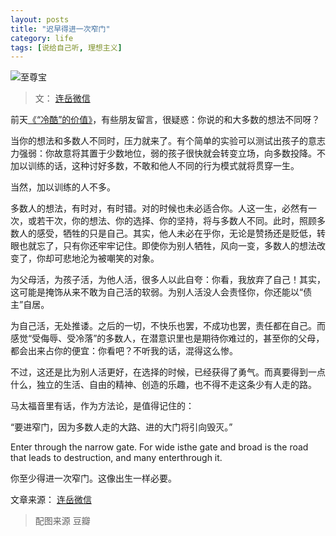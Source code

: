 ```yaml
---
layout: posts
title: "迟早得进一次窄门"
category: life
tags: [说给自己听, 理想主义]
---
```


![至尊宝](//white-poplar.shankun.top/posts/img/zzb.png)

> 文： [连岳微信](http://mp.weixin.qq.com/s?__biz=MjM5NDU0Mjk2MQ==&mid=202901242&idx=1&sn=187e86350564cb4755996aeb04b44f93&3rd=MzA3MDU4NTYzMw==&scene=6#rd) 
<!--break-->
前天[《“冷酷”的价值》](http://mp.weixin.qq.com/s?__biz=MjM5NDU0Mjk2MQ==&mid=202849212&idx=1&sn=365e637ddf0797189aedabd56b050d11&3rd=MzA3MDU4NTYzMw==&scene=6#rd)，有些朋友留言，很疑惑：你说的和大多数的想法不同呀？

当你的想法和多数人不同时，压力就来了。有个简单的实验可以测试出孩子的意志力强弱：你故意将其置于少数地位，弱的孩子很快就会转变立场，向多数投降。不加以训练的话，这种讨好多数，不敢和他人不同的行为模式就将贯穿一生。

当然，加以训练的人不多。

多数人的想法，有时对，有时错。对的时候也未必适合你。人这一生，必然有一次，或若干次，你的想法、你的选择、你的坚持，将与多数人不同。此时，照顾多数人的感受，牺牲的只是自己。其实，他人未必在乎你，无论是赞扬还是贬低，转眼也就忘了，只有你还牢牢记住。即使你为别人牺牲，风向一变，多数人的想法改变了，你却可悲地沦为被嘲笑的对象。

为父母活，为孩子活，为他人活，很多人以此自夸：你看，我放弃了自己！其实，这可能是掩饰从来不敢为自己活的软弱。为别人活没人会责怪你，你还能以“债主”自居。

为自己活，无处推诿。之后的一切，不快乐也罢，不成功也罢，责任都在自己。而感觉“受侮辱、受冷落”的多数人，在潜意识里也是期待你难过的，甚至你的父母，都会出来占你的便宜：你看吧？不听我的话，混得这么惨。

不过，这还是比为别人活更好，在选择的时候，已经获得了勇气。而真要得到一点什么，独立的生活、自由的精神、创造的乐趣，也不得不走这条少有人走的路。

马太福音里有话，作为方法论，是值得记住的：

“要进窄门，因为多数人走的大路、进的大门将引向毁灭。”

Enter through the narrow gate. For wide isthe gate and broad is the road that leads to destruction, and many enterthrough it.

你至少得进一次窄门。这像出生一样必要。

文章来源： [连岳微信](http://mp.weixin.qq.com/s?__biz=MjM5NDU0Mjk2MQ==&mid=202901242&idx=1&sn=187e86350564cb4755996aeb04b44f93&3rd=MzA3MDU4NTYzMw==&scene=6#rd) 

>配图来源 豆瓣